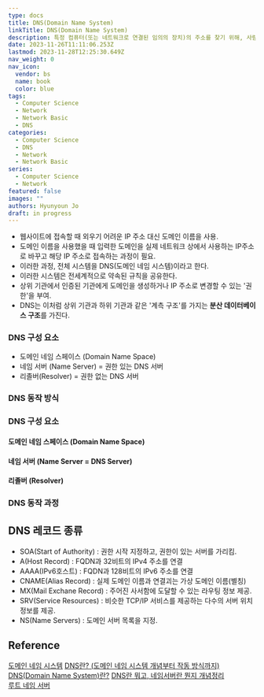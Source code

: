 ```yaml
---
type: docs
title: DNS(Domain Name System)
linkTitle: DNS(Domain Name System)
description: 특정 컴퓨터(또는 네트워크로 연결된 임의의 장치)의 주소를 찾기 위해, 사람이 이해하기 쉬운 도메인 이름을 숫자로 된 식별 번호(IP 주소)로 변환
date: 2023-11-26T11:11:06.253Z
lastmod: 2023-11-28T12:25:30.649Z
nav_weight: 0
nav_icon:
  vendor: bs
  name: book
  color: blue
tags:
  - Computer Science
  - Network
  - Network Basic
  - DNS
categories:
  - Computer Science
  - DNS
  - Network
  - Network Basic
series:
  - Computer Science
  - Network
featured: false
images: ""
authors: Hyunyoun Jo
draft: in progress
---
```


- 웹사이트에 접속할 때 외우기 어려운 IP 주소 대신 도메인 이름을 사용.
- 도메인 이름을 사용했을 때 입력한 도메인을 실제 네트워크 상에서 사용하는 IP주소로 바꾸고 해당 IP 주소로 접속하는 과정이 필요.
- 이러한 과정, 전체 시스템을 DNS(도메인 네임 시스템)이라고 한다.
- 이러한 시스템은 전세계적으로 약속된 규칙을 공유한다.
- 상위 기관에서 인증된 기관에게 도메인을 생성하거나 IP 주소로 변경할 수 있는 '권한'을 부여.
- DNS는 이처럼 상위 기관과 하위 기관과 같은 '계측 구조'를 가지는 **분산 데이터베이스 구조**를 가진다.

### DNS 구성 요소

- 도메인 네임 스페이스 (Domain Name Space)
- 네임 서버 (Name Server) = 권한 있는 DNS 서버
- 리졸버(Resolver) = 권한 없는 DNS 서버

### DNS 동작 방식

### DNS 구성 요소

#### 도메인 네임 스페이스 (Domain Name Space)

#### 네임 서버 (Name Server = DNS Server)

#### 리졸버 (Resolver)

### DNS 동작 과정

## DNS 레코드 종류

- SOA(Start of Authority) : 권한 시작 지정하고, 권한이 있는 서버를 가리킴.
- A(Host Record) : FQDN과 32비트의 IPv4 주소를 연결
- AAAA(IPv6호스트) : FQDN과 128비트의 IPv6 주소를 연결
- CNAME(Alias Record) : 실제 도메인 이름과 연결괴는 가상 도메인 이름(별칭)
- MX(Mail Exchane Record) : 주어진 사서함에 도달할 수 있는 라우팅 정보 제공.
- SRV(Service Resources) : 비슷한 TCP/IP 서비스를 제공하는 다수의 서버 위치 정보를 제공.
- NS(Name Servers) : 도메인 서버 목록을 지정.

## Reference

[도메인 네임 시스템](https://ko.wikipedia.org/wiki/%EB%8F%84%EB%A9%94%EC%9D%B8_%EB%84%A4%EC%9E%84_%EC%8B%9C%EC%8A%A4%ED%85%9C)
[DNS란? (도메인 네임 시스템 개념부터 작동 방식까지)](https://hanamon.kr/dns%EB%9E%80-%EB%8F%84%EB%A9%94%EC%9D%B8-%EB%84%A4%EC%9E%84-%EC%8B%9C%EC%8A%A4%ED%85%9C-%EA%B0%9C%EB%85%90%EB%B6%80%ED%84%B0-%EC%9E%91%EB%8F%99-%EB%B0%A9%EC%8B%9D%EA%B9%8C%EC%A7%80/)
[DNS(Domain Name System)란?](https://m.blog.naver.com/PostView.naver?isHttpsRedirect=true&blogId=gaegurijump&logNo=110186376474)
[DNS란 뭐고, 네임서버란 뭔지 개념정리](https://gentlysallim.com/dns%EB%9E%80-%EB%AD%90%EA%B3%A0-%EB%84%A4%EC%9E%84%EC%84%9C%EB%B2%84%EB%9E%80-%EB%AD%94%EC%A7%80-%EA%B0%9C%EB%85%90%EC%A0%95%EB%A6%AC/)  
[루트 네임 서버](https://ko.wikipedia.org/wiki/%EB%A3%A8%ED%8A%B8_%EB%84%A4%EC%9E%84_%EC%84%9C%EB%B2%84)
